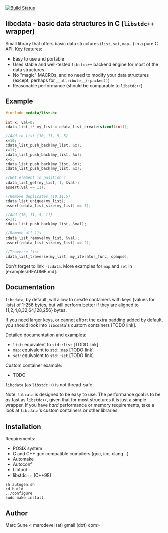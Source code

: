 [![Build Status](https://travis-ci.org/msune/libcdata.svg?branch=master)](https://travis-ci.org/msune/libcdata)

**libcdata** - basic data structures in C (`libstdc++` wrapper)
---------------------------------------------------------------

Small library that offers basic data structures (`list`, `set`, `map`...) in a pure C API. Key features:

* Easy to use and portable
* Uses stable and well-tested `libstdc++` backend engine for most of the data structures
* No "magic" MACROs, and no need to modify your data structures (except, perhaps for `__attribute__((packed))`)
* Reasonable performance (should be comparable to `libstdc++`)

Example
-------
```c
#include <cdata/list.h>

int x, val=0;
cdata_list_t* my_list = cdata_list_create(sizeof(int));

//Add to list {10, 11, 5, 5}
x=10;
cdata_list_push_back(my_list, &x);
x=11;
cdata_list_push_back(my_list, &x);
x=5;
cdata_list_push_back(my_list, &x);
cdata_list_push_back(my_list, &x);

//Get element in position 1
cdata_list_get(my_list, 1, &val);
assert(val == 11);

//Remove duplicates {10,11,5}
cdata_list_unique(my_list);
assert(cdata_list_size(my_list) == 3);

//Add {10, 11, 5, 11}
x=11;
cdata_list_push_back(my_list, &val);

//Remove all 11s
cdata_list_remove(my_list, &val);
assert(cdata_list_size(my_list) == 2);

//Traverse list
cdata_list_traverse(my_list, my_iterator_func, opaque);
```

Don't forget to link `-lcdata`. More examples for `map` and `set` in [examples/README.md].

Documentation
-------------

`libcdata`, by default, will allow to create containers with keys (values for lists)
of 1-256 bytes, but will perform better if they are aligned to {1,2,4,8,32,64,128,256} bytes.

If you need larger keys, or cannot affort the extra padding added by default, you should
look into `libcdata`'s custom containers [TODO link].

Detailed documentation and examples:

* `list`: equivalent to `std::list` [TODO link]
* `map`: equivalent to `std::map` [TODO link]
* `set`: equivalent to `std::set` [TODO link]

Custom container example:

* TODO

`libcdata` (as `libstdc++`) is not thread-safe.

Note: `libcata` is designed to be easy to use. The performance goal is to be _as_ fast as
`libstdc++`, given that for most structures it is just a simple wrapper. If you have _hard_
performance or memory requirements, take a look at `libcdata`'s custom containers or
other libraries.

Installation
------------

Requirements:

* POSIX system
* C and C++ gcc compatible compilers (gcc, icc, clang...)
* Automake
* Autoconf
* Libtool
* libstdc++ (C++98)

```
sh autogen.sh
cd build
../configure
sudo make install
```

Author
------

Marc Sune < marcdevel (at) gmail (dot) com>
